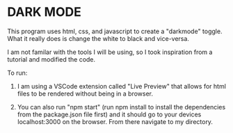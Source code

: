 # DARK MODE

This program uses html, css, and javascript to create a "darkmode" toggle. What it really does is change the white to black and vice-versa. 

I am not familar with the tools I will be using, so I took inspiration from a tutorial and modified the code.

To run:

1) I am using a VSCode extension called "Live Preview" that allows for html files to be rendered without being in a browser.

2) You can also run "npm start" (run npm install to install the dependencies from the package.json file first) and it should go to your devices localhost:3000 on the browser. From there navigate to my directory.